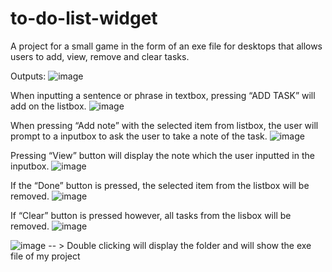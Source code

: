 # to-do-list-widget
A project for a small game in the form of an exe file for desktops that allows users to add, view, remove and clear tasks.

Outputs:
![image](https://github.com/mynameismaki/to-do-list-widget/assets/138430122/6498d17c-6d89-41ad-a738-3066757cee8e)


When inputting a sentence or phrase in textbox, pressing “ADD TASK” will add on the listbox.
![image](https://github.com/mynameismaki/to-do-list-widget/assets/138430122/d91f0cd4-e707-4e4c-81f0-a10a20fb9607)


When pressing “Add note” with the selected item from listbox, the user will prompt to a inputbox to ask the user to take a note of the task. 
![image](https://github.com/mynameismaki/to-do-list-widget/assets/138430122/9650e4b0-dccd-4612-96fd-074fd07ee829)


Pressing “View” button will display the note which the user inputted in the inputbox.
![image](https://github.com/mynameismaki/to-do-list-widget/assets/138430122/4fbee5c4-787e-47e5-8839-882f45c33ecd)


If the “Done” button is pressed, the selected item from the listbox will be removed.
![image](https://github.com/mynameismaki/to-do-list-widget/assets/138430122/d5b641a3-b2c0-4c3b-8bbe-a3fbcbc06b96)


If “Clear” button is pressed however, all tasks from the lisbox will be removed.
![image](https://github.com/mynameismaki/to-do-list-widget/assets/138430122/4ae9398e-3e72-4b70-a231-da9db7002f29)


![image](https://github.com/mynameismaki/to-do-list-widget/assets/138430122/b7e410e1-130c-49e3-849e-313fa06b1b2c)
  -- > Double clicking will display the folder and will show the exe file of my project

